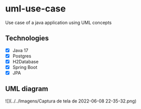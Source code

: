 # uml-use-case
Use case of a java application using UML concepts

## Technologies
- [x] Java 17
- [x] Postgres
- [x] H2Database
- [x] Spring Boot
- [x] JPA
## UML diagram

![](../../Imagens/Captura de tela de 2022-06-08 22-35-32.png)